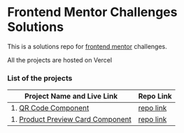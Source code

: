 # Frontend Mentor Challenges Solutions

This is a solutions repo for [frontend mentor](https://www.frontendmentor.io/) challenges.

All the projects are hosted on Vercel

### List of the projects

| Project Name and Live Link                                            | Repo Link                                                           |
| --------------------------------------------------------------------- | ------------------------------------------------------------------- |
| 1. [QR Code Component](https://qrcodecomponent-harsh-kh08.vercel.app) | [repo link](https://github.com/harsh-kh08/FrontendMentorChallenges) |
| 1. [Product Preview Card Component](https://productviewcard-harsh-kh08.vercel.app) | [repo link](https://github.com/harsh-kh08/FrontendMentorChallenges) |
